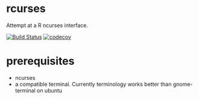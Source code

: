 # rcurses
Attempt at a R ncurses interface.

[![Build Status](https://travis-ci.org/kforner/rcurses.svg?branch=master)](https://travis-ci.org/kforner/rcurses)
[![codecov](https://codecov.io/github/codecov/example-r/branch/master/graphs/badge.svg)](https://codecov.io/github/kforner/rcurses)


# prerequisites

 - ncurses
 - a compatible terminal. Currently terminology works better than gnome-terminal
   on ubuntu
